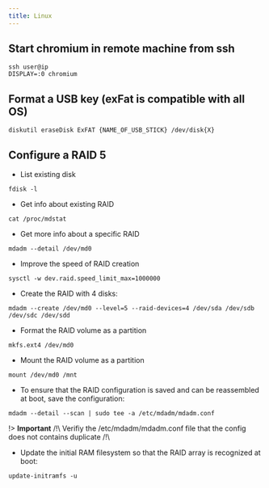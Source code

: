 ```yaml
---
title: Linux
---
```


## Start chromium in remote machine from ssh
```shell script
ssh user@ip
DISPLAY=:0 chromium
```
## Format a USB key (exFat is compatible with all OS)
```shell script
diskutil eraseDisk ExFAT {NAME_OF_USB_STICK} /dev/disk{X}
```
## Configure a RAID 5
- List existing disk
```shell
fdisk -l 
```
- Get info about existing RAID
```shell
cat /proc/mdstat
```
- Get more info about a specific RAID
```shell
mdadm --detail /dev/md0
```
- Improve the speed of RAID creation
```shell
sysctl -w dev.raid.speed_limit_max=1000000
```
- Create the RAID with 4 disks:
```shell
mdadm --create /dev/md0 --level=5 --raid-devices=4 /dev/sda /dev/sdb /dev/sdc /dev/sdd
```
- Format the RAID volume as a partition
```shell
mkfs.ext4 /dev/md0
```
- Mount the RAID volume as a partition
```shell
mount /dev/md0 /mnt
```
- To ensure that the RAID configuration is saved and can be reassembled at boot, save the configuration:
```shell
mdadm --detail --scan | sudo tee -a /etc/mdadm/mdadm.conf
```
!> **Important** /!\ Verifiy the /etc/mdadm/mdadm.conf file that the config does not contains duplicate /!\
- Update the initial RAM filesystem so that the RAID array is recognized at boot:
```shell
update-initramfs -u
```
